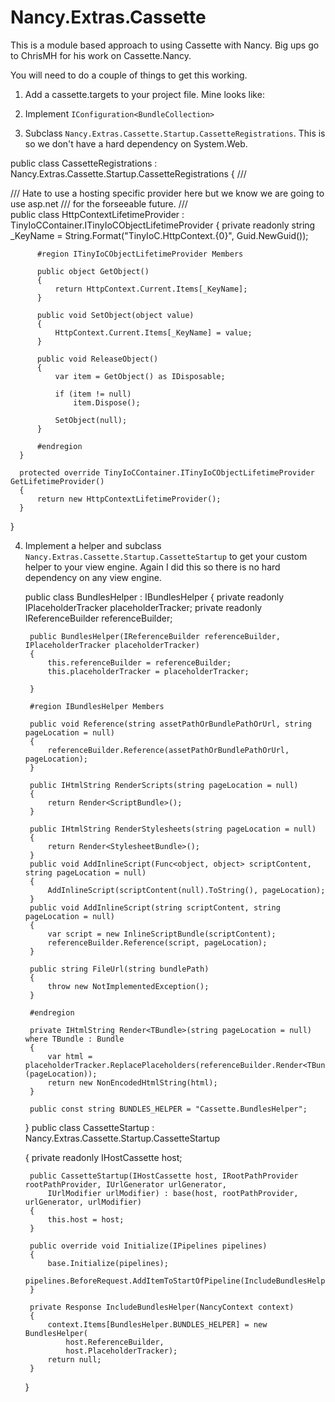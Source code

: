 Nancy.Extras.Cassette
=====================

This is a module based approach to using Cassette with Nancy. Big ups go to ChrisMH for his work on Cassette.Nancy.

You will need to do a couple of things to get this working.

1) Add a cassette.targets to your project file. Mine looks like:

  <?xml version="1.0" encoding="utf-8" ?>
  <!--
      The web application csproj file has been modified to import this file.
      So after a build, the Cassette bundles will be saved into a cache directory.
  -->
  <Project xmlns="http://schemas.microsoft.com/developer/msbuild/2003">
    <UsingTask AssemblyFile="$(SolutionDir).cassette\Cassette.MSBuild.dll" TaskName="CreateBundles"/>
    <Target Name="Bundle" AfterTargets="Build">
      <CreateBundles Condition="'$(OutDir)' != '$(OutputPath)'"
        Output="$(OutDir)_PublishedWebsites\$(MSBuildProjectName)\cassette-cache" 
        Bin="$(OutDir)_PublishedWebsites\$(MSBuildProjectName)\bin" />
      <CreateBundles Condition="'$(OutDir)' == '$(OutputPath)'" 
        Output="$(OutputPath)\..\cassette-cache" 
        Bin="$(OutputPath)" />
    </Target>
  </Project>
  
2) Implement `IConfiguration<BundleCollection>`

3) Subclass  `Nancy.Extras.Cassette.Startup.CassetteRegistrations`. This is so we don't have a hard dependency on System.Web.

  public class CassetteRegistrations : Nancy.Extras.Cassette.Startup.CassetteRegistrations
  {
      /// <summary>
      ///   Hate to use a hosting specific provider here but we know we are going to use asp.net 
      ///   for the forseeable future.
      /// </summary>
      public class HttpContextLifetimeProvider :
          TinyIoCContainer.ITinyIoCObjectLifetimeProvider
      {
          private readonly string _KeyName = String.Format("TinyIoC.HttpContext.{0}", Guid.NewGuid());
  
          #region ITinyIoCObjectLifetimeProvider Members
  
          public object GetObject()
          {
              return HttpContext.Current.Items[_KeyName];
          }
  
          public void SetObject(object value)
          {
              HttpContext.Current.Items[_KeyName] = value;
          }
  
          public void ReleaseObject()
          {
              var item = GetObject() as IDisposable;
  
              if (item != null)
                  item.Dispose();
  
              SetObject(null);
          }
  
          #endregion
      }
  
      protected override TinyIoCContainer.ITinyIoCObjectLifetimeProvider GetLifetimeProvider()
      {
          return new HttpContextLifetimeProvider();
      }
  }
  
4) Implement a helper and subclass `Nancy.Extras.Cassette.Startup.CassetteStartup` to get your custom helper to your view engine. Again I did this so there is no hard dependency on any view engine.

    public class BundlesHelper : IBundlesHelper
    {
        private readonly IPlaceholderTracker placeholderTracker;
        private readonly IReferenceBuilder referenceBuilder;

        public BundlesHelper(IReferenceBuilder referenceBuilder, IPlaceholderTracker placeholderTracker)
        {
            this.referenceBuilder = referenceBuilder;
            this.placeholderTracker = placeholderTracker;
            
        }

        #region IBundlesHelper Members

        public void Reference(string assetPathOrBundlePathOrUrl, string pageLocation = null)
        {
            referenceBuilder.Reference(assetPathOrBundlePathOrUrl, pageLocation);
        }

        public IHtmlString RenderScripts(string pageLocation = null)
        {
            return Render<ScriptBundle>();
        }

        public IHtmlString RenderStylesheets(string pageLocation = null)
        {
            return Render<StylesheetBundle>();
        }
        public void AddInlineScript(Func<object, object> scriptContent, string pageLocation = null)
        {
            AddInlineScript(scriptContent(null).ToString(), pageLocation);
        }
        public void AddInlineScript(string scriptContent, string pageLocation = null)
        {
            var script = new InlineScriptBundle(scriptContent);
            referenceBuilder.Reference(script, pageLocation);
        }

        public string FileUrl(string bundlePath)
        {
            throw new NotImplementedException();
        }

        #endregion

        private IHtmlString Render<TBundle>(string pageLocation = null) where TBundle : Bundle
        {
            var html = placeholderTracker.ReplacePlaceholders(referenceBuilder.Render<TBundle>(pageLocation));
            return new NonEncodedHtmlString(html);
        }

        public const string BUNDLES_HELPER = "Cassette.BundlesHelper";
    }
    public class CassetteStartup : Nancy.Extras.Cassette.Startup.CassetteStartup

    {
        private readonly IHostCassette host;

        public CassetteStartup(IHostCassette host, IRootPathProvider rootPathProvider, IUrlGenerator urlGenerator,
            IUrlModifier urlModifier) : base(host, rootPathProvider, urlGenerator, urlModifier)
        {
            this.host = host;
        }

        public override void Initialize(IPipelines pipelines)
        {
            base.Initialize(pipelines);
            pipelines.BeforeRequest.AddItemToStartOfPipeline(IncludeBundlesHelper);
        }

        private Response IncludeBundlesHelper(NancyContext context)
        {
            context.Items[BundlesHelper.BUNDLES_HELPER] = new BundlesHelper(
                host.ReferenceBuilder,
                host.PlaceholderTracker);
            return null;
        }
    }
  
